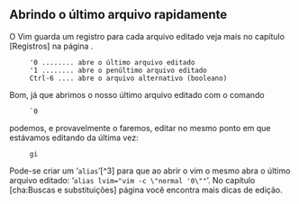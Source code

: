 Abrindo o último arquivo rapidamente
------------------------------------

O Vim guarda um registro para cada arquivo editado veja mais no capítulo
[Registros] na página .

         '0 ........ abre o último arquivo editado
         '1 ........ abre o penúltimo arquivo editado
         Ctrl-6 .... abre o arquivo alternativo (booleano)

Bom, já que abrimos o nosso último arquivo editado com o comando

         `0

podemos, e provavelmente o faremos, editar no mesmo ponto em que
estávamos editando da última vez:

         gi

Pode-se criar um ‘`alias`’[^3] para que ao abrir o vim o
mesmo abra o último arquivo editado:
‘`alias lvim="vim -c \"normal '0\""`’. No capítulo [cha:Buscas e
substituições] página você encontra mais dicas de edição.


